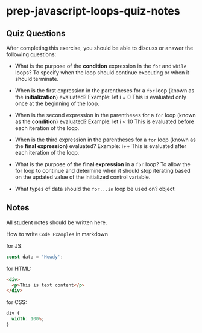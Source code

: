 # prep-javascript-loops-quiz-notes

## Quiz Questions

After completing this exercise, you should be able to discuss or answer the following questions:

- What is the purpose of the **condition** expression in the `for` and `while` loops?
  To specify when the loop should continue executing or when it should terminate.

- When is the first expression in the parentheses for a `for` loop (known as the **initialization**) evaluated?
  Example: let i = 0
  This is evaluated only once at the beginning of the loop.

- When is the second expression in the parentheses for a `for` loop (known as the **condition**) evaluated?
  Example: let i < 10
  This is evaluated before each iteration of the loop.

- When is the third expression in the parentheses for a `for` loop (known as the **final expression**) evaluated?
  Example: i++
  This is evaluated after each iteration of the loop.

- What is the purpose of the **final expression** in a `for` loop?
  To allow the for loop to continue and determine when it should stop iterating based on the updated value of the initialized control variable.

- What types of data should the `for...in` loop be used on?
  object

## Notes

All student notes should be written here.

How to write `Code Examples` in markdown

for JS:

```javascript
const data = 'Howdy';
```

for HTML:

```html
<div>
  <p>This is text content</p>
</div>
```

for CSS:

```css
div {
  width: 100%;
}
```
